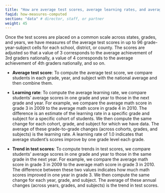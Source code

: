 ```yaml
---
title: "How are average test scores, average learning rates, and average test score trends computed? "
faqid: how-measures-computed
section: "data" # director, staff, or partner
weight: 45
---
```



Once the test scores are placed on a common scale across states, grades, and years, we have measures of the average test scores in up to 96 grade-year-subject cells for each school, district, or county. The scores are adjusted so that a value of 3 corresponds to the average achievement of 3rd graders nationally, a value of 4 corresponds to the average achievement of 4th graders nationally, and so on. 

+ **Average test score**: To compute the average test score, we compare students in each grade, year, and subject with the national average and then combine them. 

+ **Learning rate**: To compute the average learning rate, we compare students’ average scores in one grade and year to those in the next grade and year. For example, we compare the average math score in grade 3 in 2009 to the average math score in grade 4 in 2010. The difference is an estimate of the learning rate in a specific grade and subject for a specific cohort of students. We then compute the same change for each cohort, grade, and subject for which we have data. The average of these grade-to-grade changes (across cohorts, grades, and subjects) is the learning rate. A learning rate of 1.0 indicates that average student’s scores improve by one grade level each grade. 

+ **Trend in test scores**: To compute trends in test scores, we compare students’ average scores in one grade and year to those in the same grade in the next year. For example, we compare the average math score in grade 3 in 2009 to the average math score in grade 3 in 2010. The difference between these two values indicates how much math scores improved in one year in grade 3. We then compute the same change for each year, grade, and subject. The average of these annual changes (across years, grades, and subjects) is the trend in test scores.



